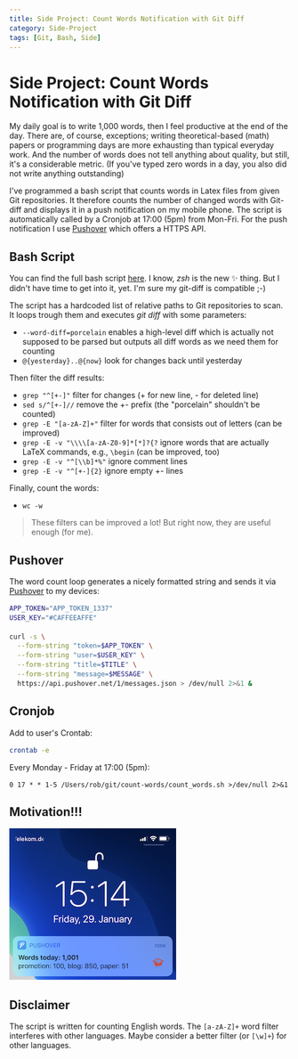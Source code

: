 ```yaml
---
title: Side Project: Count Words Notification with Git Diff
category: Side-Project
tags: [Git, Bash, Side]
---
```


# Side Project: Count Words Notification with Git Diff

My daily goal is to write 1,000 words, then I feel productive at the end of the day.
There are, of course, exceptions; writing theoretical-based (math) papers or programming days are more exhausting than typical everyday work.
And the number of words does not tell anything about quality, but still, it's a considerable metric. (If you've typed zero words in a day, you also did not write anything outstanding)

I've programmed a bash script that counts words in Latex files from given Git repositories.
It therefore counts the number of changed words with Git-diff and displays it in a push notification on my mobile phone.
The script is automatically called by a Cronjob at 17:00 (5pm) from Mon-Fri.
For the push notification I use [Pushover] which offers a HTTPS API.

## Bash Script
You can find the full bash script [here](/static/2021-01-29-count_words.sh). I know, *zsh* is the new ✨ thing. But I didn't have time to get into it, yet. I'm sure my git-diff is compatible ;-)

The script has a hardcoded list of relative paths to Git repositories to scan.
It loops trough them and executes *git diff* with some parameters:

- ```--word-diff=porcelain``` enables a high-level diff 
which is actually not supposed to be parsed
but outputs all diff words as we need them for counting
- ```@{yesterday}..@{now}``` look for changes back until yesterday

Then filter the diff results:
- ```grep "^[+-]"``` filter for changes (+ for new line, - for deleted line)
- ```sed s/^[+-]//``` remove the +- prefix (the "porcelain" shouldn't be counted)
- ```grep -E "[a-zA-Z]+"``` filter for words that consists out of letters (can be improved)
- ```grep -E -v "\\\\[a-zA-Z0-9]*[*]?{?``` ignore words that are actually LaTeX commands, e.g., ```\begin``` (can be improved, too)
- ```grep -E -v "^[\\b]*%"``` ignore comment lines
- ```grep -E -v "^[+-]{2}``` ignore empty +- lines

Finally, count the words:
- ```wc -w```

> These filters can be improved a lot! But right now, they are useful enough (for me).

## Pushover
The word count loop generates a nicely formatted string and sends it via [Pushover] to my devices:

```sh
APP_TOKEN="APP_TOKEN_1337"
USER_KEY="#CAFFEEAFFE"

curl -s \
  --form-string "token=$APP_TOKEN" \
  --form-string "user=$USER_KEY" \
  --form-string "title=$TITLE" \
  --form-string "message=$MESSAGE" \
  https://api.pushover.net/1/messages.json > /dev/null 2>&1 &
```

## Cronjob
Add to user's Crontab:

```sh
crontab -e
```

Every Monday - Friday at 17:00 (5pm):

```
0 17 * * 1-5 /Users/rob/git/count-words/count_words.sh >/dev/null 2>&1
```

## Motivation!!!
![iPhone Notification](/static/2021-01-29-count_words-notification.jpg)


## Disclaimer
The script is written for counting English words. The ```[a-zA-Z]+``` word filter interferes with other languages. Maybe consider a better filter (or ```[\w]+```) for other languages.

[Pushover]: https://pushover.net
[here]: PATH

[//]: # ( #Sideprojects #Blog ) 
